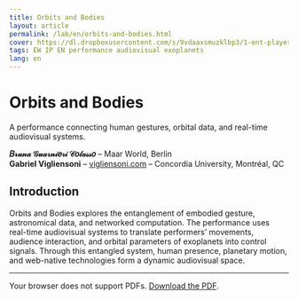 ```yaml
---
title: Orbits and Bodies
layout: article
permalink: /lab/en/orbits-and-bodies.html
cover: https://dl.dropboxusercontent.com/s/9vdaaxsmuzklbp3/1-ent-player-yellow.jpg?raw=1
tags: EW IP EN performance audiovisual exoplanets
lang: en
---
```


# Orbits and Bodies

A performance connecting human gestures, orbital data, and real-time audiovisual systems.

**𝐵𝓇𝓊𝓃𝒶 𝒢𝓊𝒶𝓇𝓃𝒾𝑒𝓇𝒾 𝒞𝑜𝓁𝒶𝓈𝓈𝑜** – Maar World, Berlin  
**Gabriel Vigliensoni** – [vigliensoni.com](https://vigliensoni.com/) – Concordia University, Montréal, QC

## Introduction

Orbits and Bodies explores the entanglement of embodied gesture, astronomical data, and networked computation. The performance uses real-time audiovisual systems to translate performers’ movements, audience interaction, and orbital parameters of exoplanets into control signals. Through this entangled system, human presence, planetary motion, and web-native technologies form a dynamic audiovisual space.

---

<object data="/img/lab/WAC25-Orbits-and-Bodies-Bruna-Gabriel.pdf" type="application/pdf" width="100%" height="100%">
  <p>Your browser does not support PDFs. <a href="/img/lab/WAC25-Orbits-and-Bodies-Bruna-Gabriel.pdf">Download the PDF</a>.</p>
</object>


